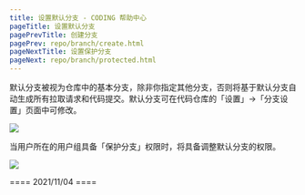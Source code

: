 ```yaml
---
title: 设置默认分支 - CODING 帮助中心
pageTitle: 设置默认分支
pagePrevTitle: 创建分支
pagePrev: repo/branch/create.html
pageNextTitle: 设置保护分支
pageNext: repo/branch/protected.html
---
```


默认分支被视为仓库中的基本分支，除非你指定其他分支，否则将基于默认分支自动生成所有拉取请求和代码提交。默认分支可在代码仓库的「设置」->「分支设置」页面中可修改。

![](https://help-assets.codehub.cn/enterprise/20211104172837.png)

当用户所在的用户组具备「保护分支」权限时，将具备调整默认分支的权限。

![](https://help-assets.codehub.cn/enterprise/20211115113437.png)

==== 2021/11/04 ====
